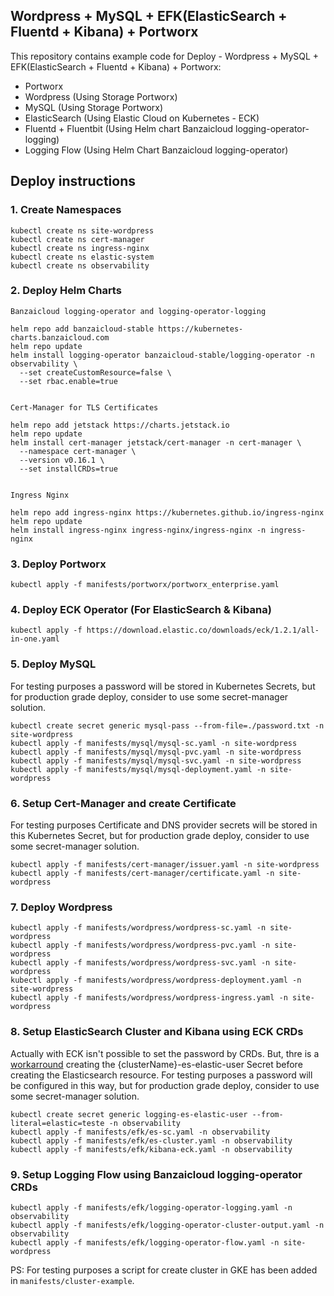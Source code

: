 ## Wordpress + MySQL + EFK(ElasticSearch + Fluentd + Kibana) + Portworx

This repository contains example code for Deploy - Wordpress + MySQL + EFK(ElasticSearch + Fluentd + Kibana) + Portworx:

- Portworx
- Wordpress (Using Storage Portworx)
- MySQL (Using Storage Portworx)
- ElasticSearch (Using Elastic Cloud on Kubernetes - ECK)
- Fluentd + Fluentbit (Using Helm chart Banzaicloud logging-operator-logging)
- Logging Flow (Using Helm Chart Banzaicloud logging-operator)

## Deploy instructions

### 1. Create Namespaces

```
kubectl create ns site-wordpress
kubectl create ns cert-manager
kubectl create ns ingress-nginx
kubectl create ns elastic-system
kubectl create ns observability
```

### 2. Deploy Helm Charts

```
Banzaicloud logging-operator and logging-operator-logging

helm repo add banzaicloud-stable https://kubernetes-charts.banzaicloud.com
helm repo update
helm install logging-operator banzaicloud-stable/logging-operator -n observability \
  --set createCustomResource=false \
  --set rbac.enable=true


Cert-Manager for TLS Certificates

helm repo add jetstack https://charts.jetstack.io
helm repo update
helm install cert-manager jetstack/cert-manager -n cert-manager \
  --namespace cert-manager \
  --version v0.16.1 \
  --set installCRDs=true


Ingress Nginx

helm repo add ingress-nginx https://kubernetes.github.io/ingress-nginx
helm repo update
helm install ingress-nginx ingress-nginx/ingress-nginx -n ingress-nginx
```

### 3. Deploy Portworx

```
kubectl apply -f manifests/portworx/portworx_enterprise.yaml
```

### 4. Deploy ECK Operator (For ElasticSearch & Kibana)

```
kubectl apply -f https://download.elastic.co/downloads/eck/1.2.1/all-in-one.yaml
```

### 5. Deploy MySQL

For testing purposes a password will be stored in Kubernetes Secrets, but for production grade deploy, consider to use some secret-manager solution.

```
kubectl create secret generic mysql-pass --from-file=./password.txt -n site-wordpress
kubectl apply -f manifests/mysql/mysql-sc.yaml -n site-wordpress
kubectl apply -f manifests/mysql/mysql-pvc.yaml -n site-wordpress
kubectl apply -f manifests/mysql/mysql-svc.yaml -n site-wordpress
kubectl apply -f manifests/mysql/mysql-deployment.yaml -n site-wordpress
```

### 6. Setup Cert-Manager and create Certificate

For testing purposes Certificate and DNS provider secrets will be stored in this Kubernetes Secret, but for production grade deploy, consider to use some secret-manager solution.

```
kubectl apply -f manifests/cert-manager/issuer.yaml -n site-wordpress
kubectl apply -f manifests/cert-manager/certificate.yaml -n site-wordpress
```

### 7. Deploy Wordpress

```
kubectl apply -f manifests/wordpress/wordpress-sc.yaml -n site-wordpress
kubectl apply -f manifests/wordpress/wordpress-pvc.yaml -n site-wordpress
kubectl apply -f manifests/wordpress/wordpress-svc.yaml -n site-wordpress
kubectl apply -f manifests/wordpress/wordpress-deployment.yaml -n site-wordpress
kubectl apply -f manifests/wordpress/wordpress-ingress.yaml -n site-wordpress
```

### 8. Setup ElasticSearch Cluster and Kibana using ECK CRDs

Actually with ECK isn't possible to set the password by CRDs. But, thre is a [workarround](https://github.com/elastic/cloud-on-k8s/issues/967#issuecomment-497636249) creating the {clusterName}-es-elastic-user Secret before creating the Elasticsearch resource. For testing purposes a password will be configured in this way, but for production grade deploy, consider to use some secret-manager solution.

```
kubectl create secret generic logging-es-elastic-user --from-literal=elastic=teste -n observability
kubectl apply -f manifests/efk/es-sc.yaml -n observability
kubectl apply -f manifests/efk/es-cluster.yaml -n observability
kubectl apply -f manifests/efk/kibana-eck.yaml -n observability
```

### 9. Setup Logging Flow using Banzaicloud logging-operator CRDs
```
kubectl apply -f manifests/efk/logging-operator-logging.yaml -n observability
kubectl apply -f manifests/efk/logging-operator-cluster-output.yaml -n observability
kubectl apply -f manifests/efk/logging-operator-flow.yaml -n site-wordpress
```

PS: For testing purposes a script for create cluster in GKE has been added in `manifests/cluster-example`.